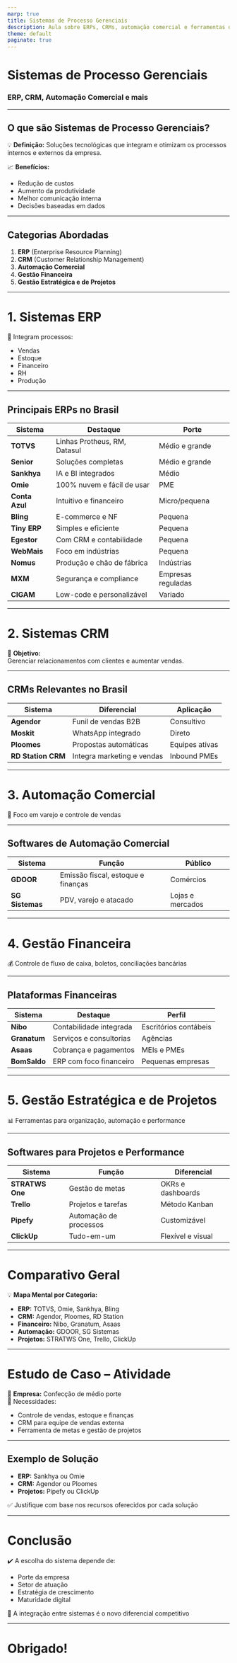 ```yaml
---
marp: true
title: Sistemas de Processo Gerenciais
description: Aula sobre ERPs, CRMs, automação comercial e ferramentas de gestão
theme: default
paginate: true
---
```


<!-- _class: lead -->

# Sistemas de Processo Gerenciais  
### ERP, CRM, Automação Comercial e mais


---

## O que são Sistemas de Processo Gerenciais?

💡 **Definição:**
Soluções tecnológicas que integram e otimizam os processos internos e externos da empresa.

📈 **Benefícios:**
- Redução de custos
- Aumento da produtividade
- Melhor comunicação interna
- Decisões baseadas em dados

---

## Categorias Abordadas

1. **ERP** (Enterprise Resource Planning)  
2. **CRM** (Customer Relationship Management)  
3. **Automação Comercial**  
4. **Gestão Financeira**  
5. **Gestão Estratégica e de Projetos**

---

# 1. Sistemas ERP

💼 Integram processos:  
- Vendas  
- Estoque  
- Financeiro  
- RH  
- Produção  

---

## Principais ERPs no Brasil

| Sistema | Destaque | Porte |
|--------|----------|-------|
| **TOTVS** | Linhas Protheus, RM, Datasul | Médio e grande |
| **Senior** | Soluções completas | Médio e grande |
| **Sankhya** | IA e BI integrados | Médio |
| **Omie** | 100% nuvem e fácil de usar | PME |
| **Conta Azul** | Intuitivo e financeiro | Micro/pequena |
| **Bling** | E-commerce e NF | Pequena |
| **Tiny ERP** | Simples e eficiente | Pequena |
| **Egestor** | Com CRM e contabilidade | Pequena |
| **WebMais** | Foco em indústrias | Pequena |
| **Nomus** | Produção e chão de fábrica | Indústrias |
| **MXM** | Segurança e compliance | Empresas reguladas |
| **CIGAM** | Low-code e personalizável | Variado |

---

# 2. Sistemas CRM

🎯 **Objetivo:**  
Gerenciar relacionamentos com clientes e aumentar vendas.

---

## CRMs Relevantes no Brasil

| Sistema | Diferencial | Aplicação |
|---------|-------------|-----------|
| **Agendor** | Funil de vendas B2B | Consultivo |
| **Moskit** | WhatsApp integrado | Direto |
| **Ploomes** | Propostas automáticas | Equipes ativas |
| **RD Station CRM** | Integra marketing e vendas | Inbound PMEs |

---

# 3. Automação Comercial

🛒 Foco em varejo e controle de vendas

---

## Softwares de Automação Comercial

| Sistema | Função | Público |
|---------|--------|---------|
| **GDOOR** | Emissão fiscal, estoque e finanças | Comércios |
| **SG Sistemas** | PDV, varejo e atacado | Lojas e mercados |

---

# 4. Gestão Financeira

💰 Controle de fluxo de caixa, boletos, conciliações bancárias

---

## Plataformas Financeiras

| Sistema | Destaque | Perfil |
|---------|----------|--------|
| **Nibo** | Contabilidade integrada | Escritórios contábeis |
| **Granatum** | Serviços e consultorias | Agências |
| **Asaas** | Cobrança e pagamentos | MEIs e PMEs |
| **BomSaldo** | ERP com foco financeiro | Pequenas empresas |

---

# 5. Gestão Estratégica e de Projetos

📊 Ferramentas para organização, automação e performance

---

## Softwares para Projetos e Performance

| Sistema | Função | Diferencial |
|---------|--------|-------------|
| **STRATWS One** | Gestão de metas | OKRs e dashboards |
| **Trello** | Projetos e tarefas | Método Kanban |
| **Pipefy** | Automação de processos | Customizável |
| **ClickUp** | Tudo-em-um | Flexível e visual |

---

# Comparativo Geral

💡 **Mapa Mental por Categoria:**

- **ERP:** TOTVS, Omie, Sankhya, Bling  
- **CRM:** Agendor, Ploomes, RD Station  
- **Financeiro:** Nibo, Granatum, Asaas  
- **Automação:** GDOOR, SG Sistemas  
- **Projetos:** STRATWS One, Trello, ClickUp

---

# Estudo de Caso – Atividade

👕 **Empresa:** Confecção de médio porte  
🎯 Necessidades:
- Controle de vendas, estoque e finanças  
- CRM para equipe de vendas externa  
- Ferramenta de metas e gestão de projetos  

---

## Exemplo de Solução

- **ERP:** Sankhya ou Omie  
- **CRM:** Agendor ou Ploomes  
- **Projetos:** Pipefy ou ClickUp  

✅ Justifique com base nos recursos oferecidos por cada solução

---

# Conclusão

✔️ A escolha do sistema depende de:

- Porte da empresa  
- Setor de atuação  
- Estratégia de crescimento  
- Maturidade digital  

🎯 A integração entre sistemas é o novo diferencial competitivo

---

# Obrigado!


